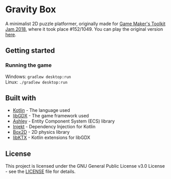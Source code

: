 # Gravity Box
A minimalist 2D puzzle platformer, originally made for [Game Maker's Toolkit Jam 2018](https://itch.io/jam/gmtk-2018/rate/300201), where it took place #152/1049. You can play the original version [here](https://luca1152.itch.io/gravity-box).

## Getting started
### Running the game
Windows: `gradlew desktop:run`  
Linux: `./gradlew desktop:run`

## Built with
- [Kotlin](https://kotlinlang.org/) - The language used
- [libGDX](https://libgdx.badlogicgames.com/) - The game framework used
- [Ashley](https://github.com/libgdx/ashley/wiki) - Entity Component System (ECS) library
- [Injekt](https://github.com/kohesive/injekt) - Dependency Injection for Kotlin
- [Box2D](https://github.com/libgdx/libgdx/wiki/Box2d) - 2D physics library
- [libKTX](https://github.com/libktx/ktx) - Kotlin extensions for libGDX

## License
This project is licensed under the GNU General Public License v3.0 License - see the [LICENSE](https://github.com/Luca1152/gravity-box/blob/master/LICENSE) file for details.
